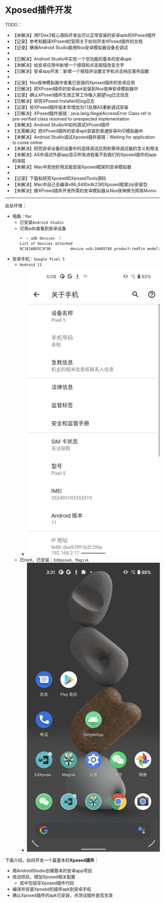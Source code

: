 # Xposed插件开发

TODO：

* 【未解决】用FDex2核心源码开发出可以正常安装的安卓apk的XPosed插件
* 【记录】参考和翻译XPosed的官网关于如何开发XPosed插件的文档
* 【记录】确保Android Studio能用Nox安卓模拟器设备去调试
* 
* 【已解决】Android Studio中实现一个空功能的基本的安卓apk
* 【未解决】给安卓应用中新增一个按钮和点击按钮改变文字
* 【已解决】安卓app开发：新增一个按钮并设置文字和点击响应事件函数
* 
* 【记录】Nox夜神模拟器中查看已安装的Xposed插件的安卓应用
* 【已解决】把XPosed插件的安卓apk安装到Nox夜神安卓模拟器中
* 【记录】确认XPosed插件生效正常工作输入期望log日志信息
* 【已解决】研究XPosed Installer的log日志
* 【记录】给XPosed插件版本号增加为1.1且用AS重新调试安装
* 【已解决】XPosed插件报错：java.lang.IllegalAccessError Class ref in pre-verified class resolved to unexpected implementation
* 【未解决】Android Studio中如何调试XPosed插件
* 【无需解决】把XPosed插件的安卓apk安装到普通安卓AVD模拟器中
* 【未解决】Android Studio调试Xposed插件报错：Waiting for application to come online
* 【未解决】研究安卓设备的设置中的选择调试应用和等待调试器的含义和用法
* 【未解决】AS中调试外部app显示所有进程看不到我们的Xposed插件的app的进程
* 【未解决】Mac中其他好用且能安装Xposed框架的安卓模拟器
* 
* 【记录】下载和研究Xposed的XposedTools源码
* 【未解决】Mac中自己去编译x86_64的sdk23的Xposed框架zip安装包
* 【未解决】换XPosed插件开发所需的安卓模拟器从Nox夜神换为网易Mumu

---

此处环境：

* 电脑：`Mac`
  * 已安装`Android Studio`
  * 可用adb查看到安卓设备
    ```bash
    ➜  ~ adb devices -l
    List of devices attached
    9C181A8D3C3F3B         device usb:1048576X product:redfin model:Pixel_5 device:redfin transport_id:3
    ```
* 安卓手机：`Google Pixel 5`
  * `Android 11`
    * ![as_pixel5_android_11](../assets/img/as_pixel5_android_11.png)
  * 已root，已安装：`EdXposed`、`Magisk`
    * ![pixel5_edxposed_magisk](../assets/img/pixel5_edxposed_magisk.png)

下面介绍，如何开发一个最基本的**Xposed插件**：

* 用AndroidStudio创建基本的安卓app项目
* 改动项目，增加Xposed相关配置
  * 其中包括写Xposed插件代码
* 编译并安装Xposed的插件apk到安卓手机
* 确认Xposed插件的apk已安装，并测试插件是否生效
